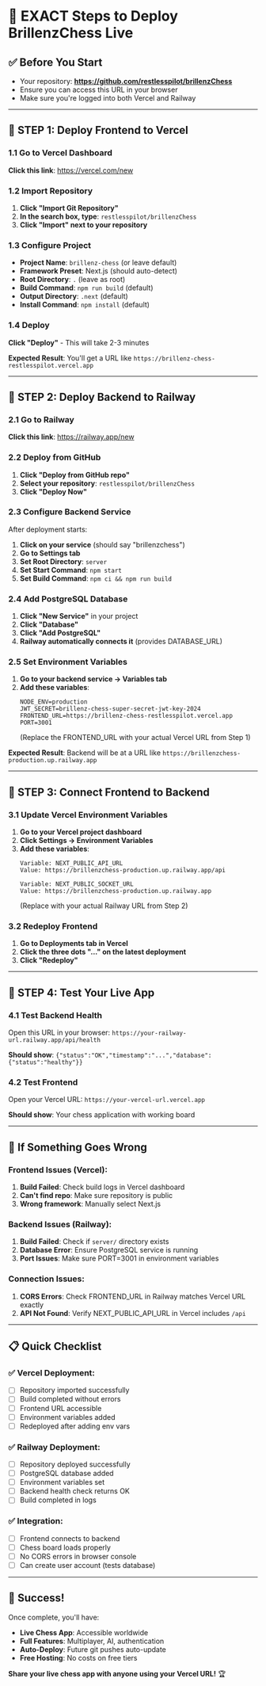 # 🚀 EXACT Steps to Deploy BrillenzChess Live

## ✅ Before You Start
- Your repository: **https://github.com/restlesspilot/brillenzChess**
- Ensure you can access this URL in your browser
- Make sure you're logged into both Vercel and Railway

---

## 🎯 STEP 1: Deploy Frontend to Vercel

### 1.1 Go to Vercel Dashboard
**Click this link**: https://vercel.com/new

### 1.2 Import Repository
1. **Click "Import Git Repository"**
2. **In the search box, type**: `restlesspilot/brillenzChess`
3. **Click "Import" next to your repository**

### 1.3 Configure Project
- **Project Name**: `brillenz-chess` (or leave default)
- **Framework Preset**: Next.js (should auto-detect)
- **Root Directory**: `.` (leave as root)
- **Build Command**: `npm run build` (default)
- **Output Directory**: `.next` (default)
- **Install Command**: `npm install` (default)

### 1.4 Deploy
**Click "Deploy"** - This will take 2-3 minutes

**Expected Result**: You'll get a URL like `https://brillenz-chess-restlesspilot.vercel.app`

---

## 🚄 STEP 2: Deploy Backend to Railway

### 2.1 Go to Railway
**Click this link**: https://railway.app/new

### 2.2 Deploy from GitHub
1. **Click "Deploy from GitHub repo"**
2. **Select your repository**: `restlesspilot/brillenzChess`
3. **Click "Deploy Now"**

### 2.3 Configure Backend Service
After deployment starts:
1. **Click on your service** (should say "brillenzchess")
2. **Go to Settings tab**
3. **Set Root Directory**: `server`
4. **Set Start Command**: `npm start`
5. **Set Build Command**: `npm ci && npm run build`

### 2.4 Add PostgreSQL Database
1. **Click "New Service"** in your project
2. **Click "Database"**
3. **Click "Add PostgreSQL"**
4. **Railway automatically connects it** (provides DATABASE_URL)

### 2.5 Set Environment Variables
1. **Go to your backend service → Variables tab**
2. **Add these variables**:
   ```
   NODE_ENV=production
   JWT_SECRET=brillenz-chess-super-secret-jwt-key-2024
   FRONTEND_URL=https://brillenz-chess-restlesspilot.vercel.app
   PORT=3001
   ```
   (Replace the FRONTEND_URL with your actual Vercel URL from Step 1)

**Expected Result**: Backend will be at a URL like `https://brillenzchess-production.up.railway.app`

---

## 🔗 STEP 3: Connect Frontend to Backend

### 3.1 Update Vercel Environment Variables
1. **Go to your Vercel project dashboard**
2. **Click Settings → Environment Variables**
3. **Add these variables**:
   ```
   Variable: NEXT_PUBLIC_API_URL
   Value: https://brillenzchess-production.up.railway.app/api

   Variable: NEXT_PUBLIC_SOCKET_URL
   Value: https://brillenzchess-production.up.railway.app
   ```
   (Replace with your actual Railway URL from Step 2)

### 3.2 Redeploy Frontend
1. **Go to Deployments tab in Vercel**
2. **Click the three dots "..." on the latest deployment**
3. **Click "Redeploy"**

---

## 🧪 STEP 4: Test Your Live App

### 4.1 Test Backend Health
Open this URL in your browser: `https://your-railway-url.railway.app/api/health`

**Should show**: `{"status":"OK","timestamp":"...","database":{"status":"healthy"}}`

### 4.2 Test Frontend
Open your Vercel URL: `https://your-vercel-url.vercel.app`

**Should show**: Your chess application with working board

---

## 🚨 If Something Goes Wrong

### Frontend Issues (Vercel):
1. **Build Failed**: Check build logs in Vercel dashboard
2. **Can't find repo**: Make sure repository is public
3. **Wrong framework**: Manually select Next.js

### Backend Issues (Railway):
1. **Build Failed**: Check if `server/` directory exists
2. **Database Error**: Ensure PostgreSQL service is running
3. **Port Issues**: Make sure PORT=3001 in environment variables

### Connection Issues:
1. **CORS Errors**: Check FRONTEND_URL in Railway matches Vercel URL exactly
2. **API Not Found**: Verify NEXT_PUBLIC_API_URL in Vercel includes `/api`

---

## 📋 Quick Checklist

### ✅ Vercel Deployment:
- [ ] Repository imported successfully
- [ ] Build completed without errors
- [ ] Frontend URL accessible
- [ ] Environment variables added
- [ ] Redeployed after adding env vars

### ✅ Railway Deployment:
- [ ] Repository deployed successfully
- [ ] PostgreSQL database added
- [ ] Environment variables set
- [ ] Backend health check returns OK
- [ ] Build completed in logs

### ✅ Integration:
- [ ] Frontend connects to backend
- [ ] Chess board loads properly
- [ ] No CORS errors in browser console
- [ ] Can create user account (tests database)

---

## 🎉 Success!

Once complete, you'll have:
- **Live Chess App**: Accessible worldwide
- **Full Features**: Multiplayer, AI, authentication
- **Auto-Deploy**: Future git pushes auto-update
- **Free Hosting**: No costs on free tiers

**Share your live chess app with anyone using your Vercel URL!** 🏆